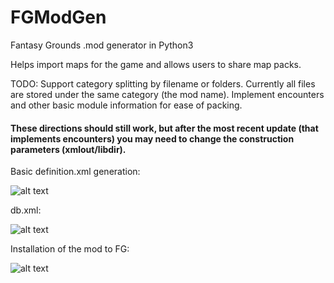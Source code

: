 # FGModGen
Fantasy Grounds .mod generator in Python3

Helps import maps for the game and allows users to share map packs.

TODO:
  Support category splitting by filename or folders. Currently all files are stored under the same category (the mod name).
  Implement encounters and other basic module information for ease of packing.


#### These directions should still work, but after the most recent update (that implements encounters) you may need to change the construction parameters (xmlout/libdir).

Basic definition.xml generation:

![alt text](https://i.imgur.com/ixUZcRW.png "definition.xml")

db.xml:

![alt text](https://i.imgur.com/sAKDSaM.png "db.xml")

Installation of the mod to FG:

![alt text](https://i.imgur.com/wO2GoV9.png "install command")
